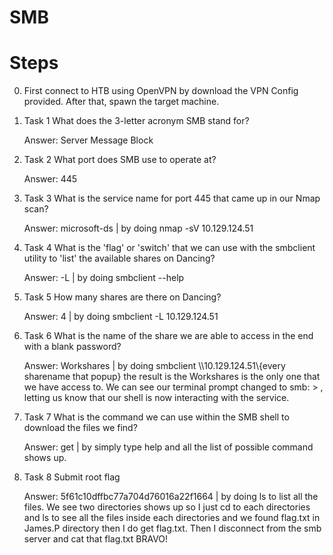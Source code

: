 # SMB

# Steps
0.  First connect to HTB using OpenVPN by download the VPN Config provided. After that, spawn the target machine.
  
1.  Task 1
    What does the 3-letter acronym SMB stand for?
    
    Answer: Server Message Block

2.  Task 2
    What port does SMB use to operate at?
    
    Answer: 445

3.  Task 3
    What is the service name for port 445 that came up in our Nmap scan?
    
    Answer: microsoft-ds | by doing nmap -sV 10.129.124.51

4.  Task 4
    What is the 'flag' or 'switch' that we can use with the smbclient utility to 'list' the available shares on Dancing?
    
    Answer: -L | by doing smbclient --help

5.  Task 5
    How many shares are there on Dancing?
    
    Answer: 4 | by doing smbclient -L 10.129.124.51

6.  Task 6
    What is the name of the share we are able to access in the end with a blank password?
    
    Answer: Workshares | by doing smbclient \\\\10.129.124.51\\{every sharename that popup} the result is the Workshares is the only one that we have access to. We can see our          terminal prompt changed to smb: \> , letting us know that our shell is now interacting with the service.

7.  Task 7
    What is the command we can use within the SMB shell to download the files we find?
    
    Answer: get | by simply type help and all the list of possible command shows up.

9.  Task 8
    Submit root flag
    
    Answer: 5f61c10dffbc77a704d76016a22f1664 | by doing ls to list all the files. We see two directories shows up so I just cd to each directories and ls to see all the files           inside     each directories and we found flag.txt in James.P directory then I do get flag.txt. Then I disconnect from the smb server and cat that flag.txt BRAVO!
